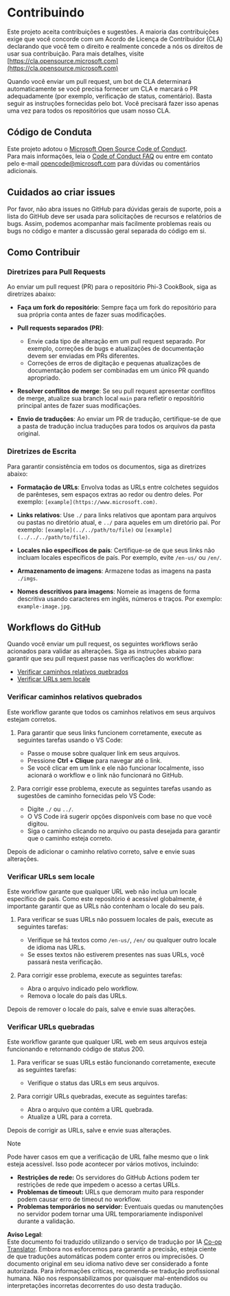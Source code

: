 <!--
CO_OP_TRANSLATOR_METADATA:
{
  "original_hash": "90d0d072cf26ccc1f271a580d3e45d70",
  "translation_date": "2025-07-09T18:20:02+00:00",
  "source_file": "CONTRIBUTING.md",
  "language_code": "br"
}
-->
# Contribuindo

Este projeto aceita contribuições e sugestões. A maioria das contribuições exige que você concorde com um Acordo de Licença de Contribuidor (CLA) declarando que você tem o direito e realmente concede a nós os direitos de usar sua contribuição. Para mais detalhes, visite [https://cla.opensource.microsoft.com](https://cla.opensource.microsoft.com)

Quando você enviar um pull request, um bot de CLA determinará automaticamente se você precisa fornecer um CLA e marcará o PR adequadamente (por exemplo, verificação de status, comentário). Basta seguir as instruções fornecidas pelo bot. Você precisará fazer isso apenas uma vez para todos os repositórios que usam nosso CLA.

## Código de Conduta

Este projeto adotou o [Microsoft Open Source Code of Conduct](https://opensource.microsoft.com/codeofconduct/).  
Para mais informações, leia o [Code of Conduct FAQ](https://opensource.microsoft.com/codeofconduct/faq/) ou entre em contato pelo e-mail [opencode@microsoft.com](mailto:opencode@microsoft.com) para dúvidas ou comentários adicionais.

## Cuidados ao criar issues

Por favor, não abra issues no GitHub para dúvidas gerais de suporte, pois a lista do GitHub deve ser usada para solicitações de recursos e relatórios de bugs. Assim, podemos acompanhar mais facilmente problemas reais ou bugs no código e manter a discussão geral separada do código em si.

## Como Contribuir

### Diretrizes para Pull Requests

Ao enviar um pull request (PR) para o repositório Phi-3 CookBook, siga as diretrizes abaixo:

- **Faça um fork do repositório**: Sempre faça um fork do repositório para sua própria conta antes de fazer suas modificações.

- **Pull requests separados (PR)**:
  - Envie cada tipo de alteração em um pull request separado. Por exemplo, correções de bugs e atualizações de documentação devem ser enviadas em PRs diferentes.
  - Correções de erros de digitação e pequenas atualizações de documentação podem ser combinadas em um único PR quando apropriado.

- **Resolver conflitos de merge**: Se seu pull request apresentar conflitos de merge, atualize sua branch local `main` para refletir o repositório principal antes de fazer suas modificações.

- **Envio de traduções**: Ao enviar um PR de tradução, certifique-se de que a pasta de tradução inclua traduções para todos os arquivos da pasta original.

### Diretrizes de Escrita

Para garantir consistência em todos os documentos, siga as diretrizes abaixo:

- **Formatação de URLs**: Envolva todas as URLs entre colchetes seguidos de parênteses, sem espaços extras ao redor ou dentro deles. Por exemplo: `[example](https://www.microsoft.com)`.

- **Links relativos**: Use `./` para links relativos que apontam para arquivos ou pastas no diretório atual, e `../` para aqueles em um diretório pai. Por exemplo: `[example](../../path/to/file)` ou `[example](../../../path/to/file)`.

- **Locales não específicos de país**: Certifique-se de que seus links não incluam locales específicos de país. Por exemplo, evite `/en-us/` ou `/en/`.

- **Armazenamento de imagens**: Armazene todas as imagens na pasta `./imgs`.

- **Nomes descritivos para imagens**: Nomeie as imagens de forma descritiva usando caracteres em inglês, números e traços. Por exemplo: `example-image.jpg`.

## Workflows do GitHub

Quando você enviar um pull request, os seguintes workflows serão acionados para validar as alterações. Siga as instruções abaixo para garantir que seu pull request passe nas verificações do workflow:

- [Verificar caminhos relativos quebrados](../..)  
- [Verificar URLs sem locale](../..)

### Verificar caminhos relativos quebrados

Este workflow garante que todos os caminhos relativos em seus arquivos estejam corretos.

1. Para garantir que seus links funcionem corretamente, execute as seguintes tarefas usando o VS Code:  
    - Passe o mouse sobre qualquer link em seus arquivos.  
    - Pressione **Ctrl + Clique** para navegar até o link.  
    - Se você clicar em um link e ele não funcionar localmente, isso acionará o workflow e o link não funcionará no GitHub.

1. Para corrigir esse problema, execute as seguintes tarefas usando as sugestões de caminho fornecidas pelo VS Code:  
    - Digite `./` ou `../`.  
    - O VS Code irá sugerir opções disponíveis com base no que você digitou.  
    - Siga o caminho clicando no arquivo ou pasta desejada para garantir que o caminho esteja correto.

Depois de adicionar o caminho relativo correto, salve e envie suas alterações.

### Verificar URLs sem locale

Este workflow garante que qualquer URL web não inclua um locale específico de país. Como este repositório é acessível globalmente, é importante garantir que as URLs não contenham o locale do seu país.

1. Para verificar se suas URLs não possuem locales de país, execute as seguintes tarefas:

    - Verifique se há textos como `/en-us/`, `/en/` ou qualquer outro locale de idioma nas URLs.  
    - Se esses textos não estiverem presentes nas suas URLs, você passará nesta verificação.

1. Para corrigir esse problema, execute as seguintes tarefas:  
    - Abra o arquivo indicado pelo workflow.  
    - Remova o locale do país das URLs.

Depois de remover o locale do país, salve e envie suas alterações.

### Verificar URLs quebradas

Este workflow garante que qualquer URL web em seus arquivos esteja funcionando e retornando código de status 200.

1. Para verificar se suas URLs estão funcionando corretamente, execute as seguintes tarefas:  
    - Verifique o status das URLs em seus arquivos.

2. Para corrigir URLs quebradas, execute as seguintes tarefas:  
    - Abra o arquivo que contém a URL quebrada.  
    - Atualize a URL para a correta.

Depois de corrigir as URLs, salve e envie suas alterações.

> [!NOTE]  
>  
> Pode haver casos em que a verificação de URL falhe mesmo que o link esteja acessível. Isso pode acontecer por vários motivos, incluindo:  
>  
> - **Restrições de rede:** Os servidores do GitHub Actions podem ter restrições de rede que impedem o acesso a certas URLs.  
> - **Problemas de timeout:** URLs que demoram muito para responder podem causar erro de timeout no workflow.  
> - **Problemas temporários no servidor:** Eventuais quedas ou manutenções no servidor podem tornar uma URL temporariamente indisponível durante a validação.

**Aviso Legal**:  
Este documento foi traduzido utilizando o serviço de tradução por IA [Co-op Translator](https://github.com/Azure/co-op-translator). Embora nos esforcemos para garantir a precisão, esteja ciente de que traduções automáticas podem conter erros ou imprecisões. O documento original em seu idioma nativo deve ser considerado a fonte autorizada. Para informações críticas, recomenda-se tradução profissional humana. Não nos responsabilizamos por quaisquer mal-entendidos ou interpretações incorretas decorrentes do uso desta tradução.